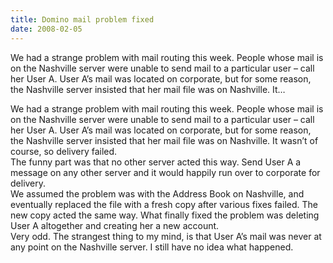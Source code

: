 ```yaml
---
title: Domino mail problem fixed
date: 2008-02-05
---
```


We had a strange problem with mail routing this week. People whose mail is on the Nashville server were unable to send mail to a particular user – call her User A. User A’s mail was located on corporate, but for some reason, the Nashville server insisted that her mail file was on Nashville. It…


<!-- end -->

<div>We had a strange problem with mail routing this week.  People whose mail is on the Nashville server were unable to send mail to a particular user –  call her User A.  User A’s mail was located on corporate, but for some reason, the  Nashville server insisted that her mail file was on Nashville.  It wasn’t of  course, so delivery failed.  </div>
<div>The funny part was that no other server acted this way.  Send User A a  message on any other server and it would happily run over to corporate for  delivery.</div>
<div> </div>
<div>We assumed the problem was with the Address Book on Nashville, and  eventually replaced the file with a fresh copy after various fixes failed.  The  new copy acted the same way.  What finally fixed the problem was deleting User A  altogether and creating her a new account.  </div>
<div> </div>
<div>Very odd.  The strangest thing to my mind, is that User A’s mail was never  at any point on the Nashville server.  I still have no idea what happened.</div>

